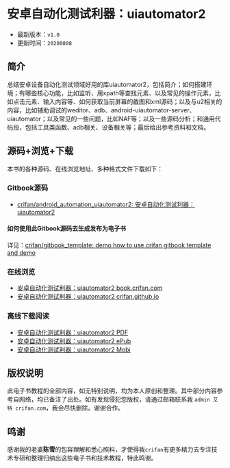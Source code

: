 # 安卓自动化测试利器：uiautomator2

* 最新版本：`v1.0`
* 更新时间：`20200808`

## 简介

总结安卓设备自动化测试领域好用的库uiautomator2，包括简介；如何搭建环境；有哪些核心功能，比如监听、用xpath等查找元素、以及常见的操作元素，比如点击元素、输入内容等、如何获取当前屏幕的截图和xml源码；以及与u2相关的内容，比如辅助调试的weditor、adb、android-uiautomator-server、uiautomator；以及常见的一些问题，比如NAF等；以及一些源码分析；和通用代码段，包括工具类函数、adb相关、设备相关等；最后给出参考资料和文档。

## 源码+浏览+下载

本书的各种源码、在线浏览地址、多种格式文件下载如下：

### Gitbook源码

* [crifan/android_automation_uiautomator2: 安卓自动化测试利器：uiautomator2](https://github.com/crifan/android_automation_uiautomator2)

#### 如何使用此Gitbook源码去生成发布为电子书

详见：[crifan/gitbook_template: demo how to use crifan gitbook template and demo](https://github.com/crifan/gitbook_template)

### 在线浏览

* [安卓自动化测试利器：uiautomator2 book.crifan.com](http://book.crifan.com/books/android_automation_uiautomator2/website)
* [安卓自动化测试利器：uiautomator2 crifan.github.io](https://crifan.github.io/android_automation_uiautomator2/website)

### 离线下载阅读

* [安卓自动化测试利器：uiautomator2 PDF](http://book.crifan.com/books/android_automation_uiautomator2/pdf/android_automation_uiautomator2.pdf)
* [安卓自动化测试利器：uiautomator2 ePub](http://book.crifan.com/books/android_automation_uiautomator2/epub/android_automation_uiautomator2.epub)
* [安卓自动化测试利器：uiautomator2 Mobi](http://book.crifan.com/books/android_automation_uiautomator2/mobi/android_automation_uiautomator2.mobi)

## 版权说明

此电子书教程的全部内容，如无特别说明，均为本人原创和整理。其中部分内容参考自网络，均已备注了出处。如有发现侵犯您版权，请通过邮箱联系我 `admin 艾特 crifan.com`，我会尽快删除。谢谢合作。

## 鸣谢

感谢我的老婆**陈雪**的包容理解和悉心照料，才使得我`crifan`有更多精力去专注技术专研和整理归纳出这些电子书和技术教程，特此鸣谢。
